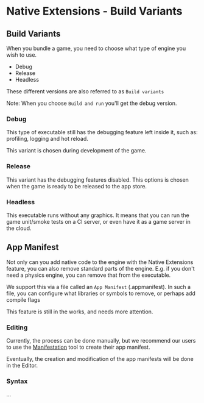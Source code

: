 # Native Extensions - Build Variants

## Build Variants

When you bundle a game, you need to choose what type of engine you wish to use.

  * Debug
  * Release
  * Headless

These different versions are also referred to as `Build variants`

Note: When you choose `Build and run` you'll get the debug version.

### Debug

This type of executable still has the debugging feature left inside it, such as:
profiling, logging and hot reload.

This variant is chosen during development of the game.

### Release

This variant has the debugging features disabled.
This options is chosen when the game is ready to be released to the app store.

### Headless

This executable runs without any graphics. It means that you can run the game unit/smoke tests on a CI server,
or even have it as a game server in the cloud.

## App Manifest

Not only can you add native code to the engine with the Native Extensions feature, you can also remove standard parts of the engine.
E.g. if you don't need a physics engine, you can remove that from the executable.

We support this via a file called an `App Manifest` (.appmanifest).
In such a file, you can configure what libraries or symbols to remove, or perhaps add compile flags

This feature is still in the works, and needs more attention.

### Editing

Currently, the process can be done manually, but we recommend our users to use the [Manifestation](https://britzl.github.io/manifestation/) tool
to create their app manifest.

Eventually, the creation and modification of the app manifests will be done in the Editor.

### Syntax

...

